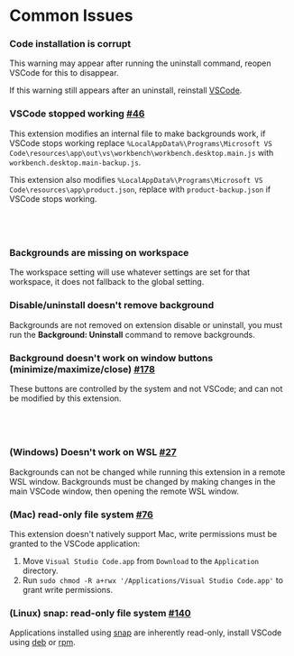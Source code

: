 # Common Issues

### Code installation is corrupt

This warning may appear after running the uninstall command, reopen VSCode for this to disappear.

If this warning still appears after an uninstall, reinstall [VSCode](https://code.visualstudio.com/download).

### VSCode stopped working [#46](https://github.com/KatsuteDev/Background/issues/46)

This extension modifies an internal file to make backgrounds work, if VSCode stops working replace `%LocalAppData%\Programs\Microsoft VS Code\resources\app\out\vs\workbench\workbench.desktop.main.js` with `workbench.desktop.main-backup.js`.

This extension also modifies `%LocalAppData%\Programs\Microsoft VS Code\resources\app\product.json`, replace with `product-backup.json` if VSCode stops working.

## &nbsp;

### Backgrounds are missing on workspace

The workspace setting will use whatever settings are set for that workspace, it does not fallback to the global setting.

### Disable/uninstall doesn't remove background

Backgrounds are not removed on extension disable or uninstall, you must run the **Background: Uninstall** command to remove backgrounds.

### Background doesn't work on window buttons (minimize/maximize/close) [#178](https://github.com/KatsuteDev/Background/issues/178)

These buttons are controlled by the system and not VSCode; and can not be modified by this extension.

## &nbsp;

### (Windows) Doesn't work on WSL [#27](https://github.com/KatsuteDev/Background/issues/27#issuecomment-1233610914)

Backgrounds can not be changed while running this extension in a remote WSL window. Backgrounds must be changed by making changes in the main VSCode window, then opening the remote WSL window.

### (Mac) read-only file system [#76](https://github.com/KatsuteDev/Background/issues/76)

This extension doesn't natively support Mac, write permissions must be granted to the VSCode application:

1. Move `Visual Studio Code.app` from `Download` to the `Application` directory.
2. Run `sudo chmod -R a+rwx '/Applications/Visual Studio Code.app'` to grant write permissions.

### (Linux) snap: read-only file system [#140](https://github.com/KatsuteDev/Background/issues/140#issuecomment-1503820398)

Applications installed using [snap](https://snapcraft.io/) are inherently read-only, install VSCode using [deb](https://code.visualstudio.com/download) or [rpm](https://code.visualstudio.com/download).